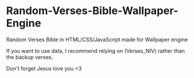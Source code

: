 # Random-Verses-Bible-Wallpaper-Engine
Random Verses Bible in HTML/CSS/JavaScript made for Wallpaper engine

If you want to use data, I recommend relying on (Verses_NIV) rather than the backup verses.

Don't forget Jesus love you <3
